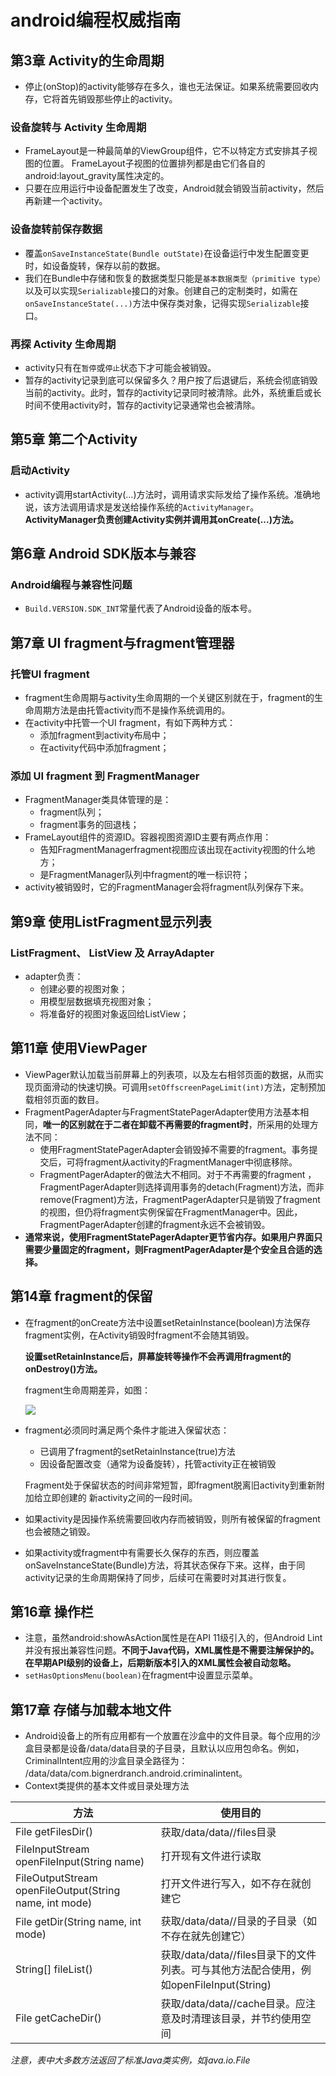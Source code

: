 # android编程权威指南
## 第3章 Activity的生命周期
* 停止(onStop)的activity能够存在多久，谁也无法保证。如果系统需要回收内存，它将首先销毁那些停止的activity。

### 设备旋转与 Activity 生命周期
* FrameLayout是一种最简单的ViewGroup组件，它不以特定方式安排其子视图的位置。 FrameLayout子视图的位置排列都是由它们各自的android:layout_gravity属性决定的。
* 只要在应用运行中设备配置发生了改变，Android就会销毁当前activity，然后再新建一个activity。

### 设备旋转前保存数据
* 覆盖`onSaveInstanceState(Bundle outState)`在设备运行中发生配置变更时，如设备旋转，保存以前的数据。
* 我们在Bundle中存储和恢复的数据类型只能是`基本数据类型（primitive type）`以及可以实现`Serializable`接口的对象。创建自己的定制类时，如需在`onSaveInstanceState(...)`方法中保存类对象，记得实现`Serializable`接口。

### 再探 Activity 生命周期
* activity只有在`暂停`或`停止`状态下才可能会被销毁。
* 暂存的activity记录到底可以保留多久？用户按了后退键后，系统会彻底销毁当前的activity。此时，暂存的activity记录同时被清除。此外，系统重启或长时间不使用activity时，暂存的activity记录通常也会被清除。

## 第5章 第二个Activity
### 启动Activity
* activity调用startActivity(...)方法时，调用请求实际发给了操作系统。准确地说，该方法调用请求是发送给操作系统的`ActivityManager`。 **ActivityManager负责创建Activity实例并调用其onCreate(...)方法。**

## 第6章 Android SDK版本与兼容
### Android编程与兼容性问题
* `Build.VERSION.SDK_INT`常量代表了Android设备的版本号。

## 第7章 UI fragment与fragment管理器
### 托管UI fragment
* fragment生命周期与activity生命周期的一个关键区别就在于，fragment的生命周期方法是由托管activity而不是操作系统调用的。
* 在activity中托管一个UI fragment，有如下两种方式：
    * 添加fragment到activity布局中；
    * 在activity代码中添加fragment；

### 添加 UI fragment 到 FragmentManager
* FragmentManager类具体管理的是：
    * fragment队列；
    * fragment事务的回退栈；
* FrameLayout组件的资源ID。容器视图资源ID主要有两点作用：
    * 告知FragmentManagerfragment视图应该出现在activity视图的什么地方；
    * 是FragmentManager队列中fragment的唯一标识符；
* activity被销毁时，它的FragmentManager会将fragment队列保存下来。

## 第9章 使用ListFragment显示列表
### ListFragment、 ListView 及 ArrayAdapter
* adapter负责：
    * 创建必要的视图对象；
    * 用模型层数据填充视图对象；
    * 将准备好的视图对象返回给ListView；

## 第11章 使用ViewPager
* ViewPager默认加载当前屏幕上的列表项，以及左右相邻页面的数据，从而实现页面滑动的快速切换。可调用`setOffscreenPageLimit(int)`方法，定制预加载相邻页面的数目。
* FragmentPagerAdapter与FragmentStatePagerAdapter使用方法基本相同，**唯一的区别就在于二者在卸载不再需要的fragment时**，所采用的处理方法不同：
    * 使用FragmentStatePagerAdapter会销毁掉不需要的fragment。事务提交后，可将fragment从activity的FragmentManager中彻底移除。
    * FragmentPagerAdapter的做法大不相同。对于不再需要的fragment ，FragmentPagerAdapter则选择调用事务的detach(Fragment)方法，而非remove(Fragment)方法，FragmentPagerAdapter只是销毁了fragment的视图，但仍将fragment实例保留在FragmentManager中。因此， FragmentPagerAdapter创建的fragment永远不会被销毁。
* **通常来说，使用FragmentStatePagerAdapter更节省内存。如果用户界面只需要少量固定的fragment，则FragmentPagerAdapter是个安全且合适的选择。**

## 第14章 fragment的保留
* 在fragment的onCreate方法中设置setRetainInstance(boolean)方法保存fragment实例，在Activity销毁时fragment不会随其销毁。

  **设置setRetainInstance后，屏幕旋转等操作不会再调用fragment的onDestroy()方法。**

  fragment生命周期差异，如图：

  ![](http://img.hb.aicdn.com/c6ca9fa226dfb680d339c81a193557a15a0c01991ad0b-CpYp5c_fw658)
* fragment必须同时满足两个条件才能进入保留状态：
  * 已调用了fragment的setRetainInstance(true)方法
  * 因设备配置改变（通常为设备旋转），托管activity正在被销毁

  Fragment处于保留状态的时间非常短暂，即fragment脱离旧activity到重新附加给立即创建的
新activity之间的一段时间。

* 如果activity是因操作系统需要回收内存而被销毁，则所有被保留的fragment也会被随之销毁。
* 如果activity或fragment中有需要长久保存的东西，则应覆盖onSaveInstanceState(Bundle)方法，将其状态保存下来。这样，由于同activity记录的生命周期保持了同步，后续可在需要时对其进行恢复。

## 第16章 操作栏
* 注意，虽然android:showAsAction属性是在API 11级引入的，但Android Lint并没有报出兼容性问题。**不同于Java代码，XML属性是不需要注解保护的。在早期API级别的设备上，后期新版本引入的XML属性会被自动忽略。**
* `setHasOptionsMenu(boolean)`在fragment中设置显示菜单。

## 第17章 存储与加载本地文件
* Android设备上的所有应用都有一个放置在沙盒中的文件目录。每个应用的沙盒目录都是设备/data/data目录的子目录，且默认以应用包命名。例如，
CriminalIntent应用的沙盒目录全路径为： /data/data/com.bignerdranch.android.criminalintent。
* Context类提供的基本文件或目录处理方法

| 方法  | 使用目的
| ---- | ------- |
| File getFilesDir() | 获取/data/data/<packagename>/files目录
| FileInputStream openFileInput(String name) | 打开现有文件进行读取
| FileOutputStream openFileOutput(String name, int mode) | 打开文件进行写入，如不存在就创建它
| File getDir(String name, int mode) | 获取/data/data/<packagename>/目录的子目录（如不存在就先创建它）
| String[] fileList() | 获取/data/data/<packagename>/files目录下的文件列表。可与其他方法配合使用，例如openFileInput(String)
| File getCacheDir() | 获取/data/data/<packagename>/cache目录。应注意及时清理该目录，并节约使用空间
*注意，表中大多数方法返回了标准Java类实例，如java.io.File*
